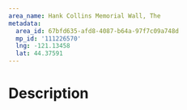 ```yaml
---
area_name: Hank Collins Memorial Wall, The
metadata:
  area_id: 67bfd635-afd8-4087-b64a-97f7c09a748d
  mp_id: '111226570'
  lng: -121.13458
  lat: 44.37591
---
```

# Description
